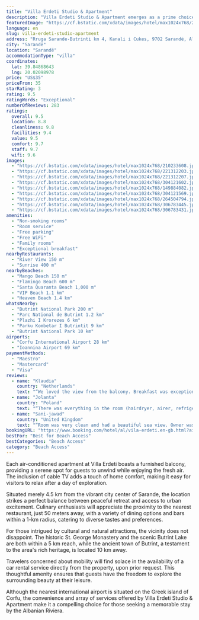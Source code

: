 ```yaml
---
title: "Villa Erdeti Studio & Apartment"
description: "Villa Erdeti Studio & Apartment emerges as a prime choice for travelers seeking the perfect blend of convenience and comfort, located just a stone's throw from a sprawling sandy beach."
featuredImage: "https://cf.bstatic.com/xdata/images/hotel/max1024x768/210233608.jpg?k=afcf41b099d72978e61119090f1bacecbfdedd8d74b546f1415eee6fd42e87c2&o=&hp=1"
language: en
slug: villa-erdeti-studio-apartment
address: "Rruga Sarande-Butrinti km 4, Kanali i Cukes, 9702 Sarandë, Albania"
city: "Sarandë"
location: "Sarandë"
accommodationType: "villa"
coordinates:
  lat: 39.84868643
  lng: 20.02098978
price: "US$35"
priceFrom: 35
starRating: 3
rating: 9.5
ratingWords: "Exceptional"
numberOfReviews: 283
ratings:
  overall: 9.5
  location: 8.8
  cleanliness: 9.8
  facilities: 9.4
  value: 9.5
  comfort: 9.7
  staff: 9.7
  wifi: 9.6
images:
  - "https://cf.bstatic.com/xdata/images/hotel/max1024x768/210233608.jpg?k=afcf41b099d72978e61119090f1bacecbfdedd8d74b546f1415eee6fd42e87c2&o=&hp=1"
  - "https://cf.bstatic.com/xdata/images/hotel/max1024x768/221312203.jpg?k=8b93f6db8b3b9da9588ea16143fce137125aef700724037d6de73320d506a6d4&o=&hp=1"
  - "https://cf.bstatic.com/xdata/images/hotel/max1024x768/221312207.jpg?k=40b7655c632bec0504064c429e73624244def07d791c9c10f2f5db3259b831aa&o=&hp=1"
  - "https://cf.bstatic.com/xdata/images/hotel/max1024x768/304121602.jpg?k=b0d2c689de7317f336a0fd5114771afe8cccc503219ee7f8ea497f879a05c3a6&o=&hp=1"
  - "https://cf.bstatic.com/xdata/images/hotel/max1024x768/149884082.jpg?k=98c7e39053f5b18e4803af4fc4edf6006437255d0e03eecf89192730527f3b59&o=&hp=1"
  - "https://cf.bstatic.com/xdata/images/hotel/max1024x768/304121569.jpg?k=823ca9ae812af430f3b009fec3c5a74608294641b8bc0946f248a9e7562589c6&o=&hp=1"
  - "https://cf.bstatic.com/xdata/images/hotel/max1024x768/264504794.jpg?k=6f2cdda926fb4cdcfd8819d4dc743f6adfd8cfce78d53d9aa04367408853978e&o=&hp=1"
  - "https://cf.bstatic.com/xdata/images/hotel/max1024x768/306783445.jpg?k=23d1c7e97fb52406eb08623295560929ba783983b1f01d021c014f3f3debf4e7&o=&hp=1"
  - "https://cf.bstatic.com/xdata/images/hotel/max1024x768/306783431.jpg?k=90cfc03640a96837e8e128ab6255a9060e8afce20aa485277593ce3607da6798&o=&hp=1"
amenities:
  - "Non-smoking rooms"
  - "Room service"
  - "Free parking"
  - "Free WiFi"
  - "Family rooms"
  - "Exceptional breakfast"
nearbyRestaurants:
  - "River View 150 m"
  - "Sunrise 400 m"
nearbyBeaches:
  - "Mango Beach 150 m"
  - "Flamingo Beach 600 m"
  - "Santa Quaranta Beach 1,000 m"
  - "VIP Beach 1.1 km"
  - "Heaven Beach 1.4 km"
whatsNearby:
  - "Butrint National Park 200 m"
  - "Parc National de Butrint 1.2 km"
  - "Plazhi I Krorezes 6 km"
  - "Parku Kombetar I Butrintit 9 km"
  - "Butrint National Park 10 km"
airports:
  - "Corfu International Airport 28 km"
  - "Ioannina Airport 69 km"
paymentMethods:
  - "Maestro"
  - "Mastercard"
  - "Visa"
reviews:
  - name: "Klaudia"
    country: "Netherlands"
    text: "“We loved the view from the balcony. Breakfast was exceptional! The owners are very sweet. Hotel is a bit far away from the city centre, but nice, clean and quiet. When you lay in bad you can hear sound of sea waves instead of loud people at night....”"
  - name: "Jolanta"
    country: "Poland"
    text: "“There was everything in the room (hairdryer, airer, refrigerator etc.) also was very clean and the air conditioning worked well. The owner was really helpful and kind. The breakfast was fresh and delicious, it was made by the owners :) The...”"
  - name: "Sani-jawad"
    country: "United Kingdom"
    text: "“Room was very clean and had a beautiful sea view. Owner was friendly and informative about free beach area near us. Breakfast had a decent selection to choose from.”"
bookingURL: "https://www.booking.com/hotel/al/vila-erdeti.en-gb.html?aid=8035640"
bestFor: "Best for Beach Access"
bestCategories: "Beach Access"
category: "Beach Access"
---
```


Each air-conditioned apartment at Villa Erdeti boasts a furnished balcony, providing a serene spot for guests to unwind while enjoying the fresh air. The inclusion of cable TV adds a touch of home comfort, making it easy for visitors to relax after a day of exploration.

Situated merely 4.5 km from the vibrant city center of Sarande, the location strikes a perfect balance between peaceful retreat and access to urban excitement. Culinary enthusiasts will appreciate the proximity to the nearest restaurant, just 50 meters away, with a variety of dining options and bars within a 1-km radius, catering to diverse tastes and preferences.

For those intrigued by cultural and natural attractions, the vicinity does not disappoint. The historic St. George Monastery and the scenic Butrint Lake are both within a 5 km reach, while the ancient town of Butrint, a testament to the area's rich heritage, is located 10 km away.

Travelers concerned about mobility will find solace in the availability of a car rental service directly from the property, upon prior request. This thoughtful amenity ensures that guests have the freedom to explore the surrounding beauty at their leisure.

Although the nearest international airport is situated on the Greek island of Corfu, the convenience and array of services offered by Villa Erdeti Studio & Apartment make it a compelling choice for those seeking a memorable stay by the Albanian Riviera.